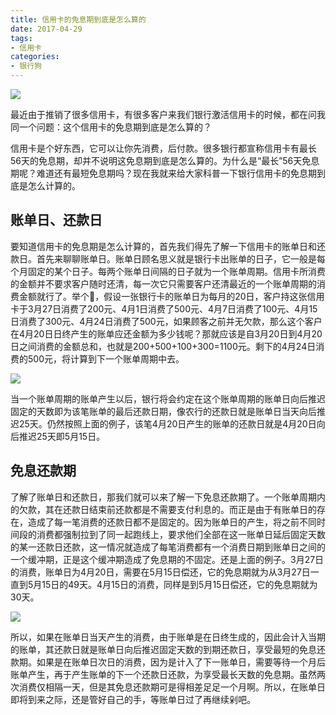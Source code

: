 ```yaml
---
title: 信用卡的免息期到底是怎么算的
date: 2017-04-29
tags: 
- 信用卡
categories: 
- 银行狗
---
```


![](https://img.yztao.me/blog/cradit-card-1.JPG)

最近由于推销了很多信用卡，有很多客户来我们银行激活信用卡的时候，都在问我同一个问题：这个信用卡的免息期到底是怎么算的？

<!--more-->

信用卡是个好东西，它可以让你先消费，后付款。很多银行都宣称信用卡有最长56天的免息期，却并不说明这免息期到底是怎么算的。为什么是“最长”56天免息期呢？难道还有最短免息期吗？现在我就来给大家科普一下银行信用卡的免息期到底是怎么计算的。

## 账单日、还款日

要知道信用卡的免息期是怎么计算的，首先我们得先了解一下信用卡的账单日和还款日。首先来聊聊账单日。账单日顾名思义就是银行卡出账单的日子，它一般是每个月固定的某个日子。每两个账单日间隔的日子就为一个账单周期。信用卡所消费的金额并不要求客户随时还清，每一次它只需要客户还清最近的一个账单周期的消费金额就行了。举个🌰，假设一张银行卡的账单日为每月的20日，客户持这张信用卡于3月27日消费了200元、4月1日消费了500元、4月7日消费了100元、4月15日消费了300元、4月24日消费了500元，如果顾客之前并无欠款，那么这个客户在4月20日日终产生的账单应还金额为多少钱呢？那就应该是自3月20日到4月20日之间消费的金额总和，也就是200+500+100+300=1100元。剩下的4月24日消费的500元，将计算到下一个账单周期中去。

![](https://img.yztao.me/blog/cradit-card-2.jpeg)

当一个账单周期的账单产生以后，银行将会约定在这个账单周期的账单日向后推迟固定的天数即为该笔账单的最后还款日期，像农行的还款日就是账单日当天向后推迟25天。仍然按照上面的例子，该笔4月20日产生的账单的还款日就是4月20日向后推迟25天即5月15日。

## 免息还款期

了解了账单日和还款日，那我们就可以来了解一下免息还款期了。一个账单周期内的欠款，其在还款日结束前还款都是不需要支付利息的。而正是由于有账单日的存在，造成了每一笔消费的还款日都不是固定的。因为账单日的产生，将之前不同时间段的消费都强制拉到了同一起跑线上，要求他们全部在这一账单日延后固定天数的某一还款日还款，这一情况就造成了每笔消费都有一个消费日期到账单日之间的一个缓冲期，正是这个缓冲期造成了免息期的不固定。还是上面的例子。3月27日的消费，账单日为4月20日，需要在5月15日偿还，它的免息期就为从3月27日一直到5月15日的49天。4月15日的消费，同样是到5月15日偿还，它的免息期就为30天。

![](https://img.yztao.me/blog/cradit-card-3.jpeg)

所以，如果在账单日当天产生的消费，由于账单是在日终生成的，因此会计入当期的账单，其还款日就是账单日向后推迟固定天数的到期还款日，享受最短的免息还款期。如果是在账单日次日的消费，因为是计入了下一账单日，需要等待一个月后账单产生，再于产生账单的下一个还款日还款，为享受最长天数的免息期。虽然两次消费仅相隔一天，但是其免息还款期可是得相差足足一个月啊。所以，在账单日即将到来之际，还是管好自己的手，等账单日过了再继续剁吧。